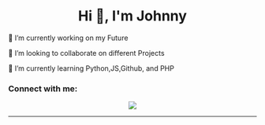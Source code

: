 <h1 align="center">Hi 👋, I'm Johnny</h1>
<p>🔭 I’m currently working on my Future</p>
<p>👯 I’m looking to collaborate on different Projects</p>
<p>🌱 I’m currently learning Python,JS,Github, and PHP</p>
<h3 align="left">Connect with me:</h3>
<p align="left">
<p align="center">
  <a href="https://skillicons.dev">
    <img src="https://skillicons.dev/icons?i=git,bootstrap,cpp,github,html,css,laravel,linux,mysql,nodejs,js,php,py,postman,vscode" />
  </a>
</p>

<hr>
